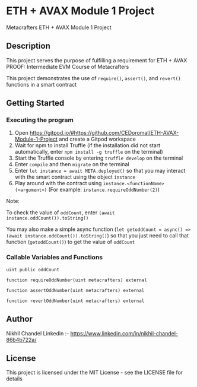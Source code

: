 # ETH + AVAX Module 1 Project

Metacrafters ETH + AVAX Module 1 Project

## Description

This project serves the purpose of fulfilling a requirement for ETH + AVAX PROOF: Intermediate EVM Course of Metacrafters

This project demonstrates the use of `require()`, `assert()`, and `revert()` functions in a smart contract

## Getting Started

### Executing the program

1. Open https://gitpod.io/#https://github.com/CEDoromal/ETH-AVAX-Module-1-Project and create a Gitpod workspace
2. Wait for npm to install Truffle (if the installation did not start automatically, enter `npm install -g truffle` on the terminal)
3. Start the Truffle console by entering `truffle develop` on the terminal
4. Enter `compile` and then `migrate` on the terminal
5. Enter `let instance = await META.deployed()` so that you may interact with the smart contract using the object `instance`
6. Play around with the contract using `instance.<functionName>(<argument>)` (For example: `instance.requireOddNumber(2)`)

Note: 

To check the value of `oddCount`, enter `(await instance.oddCount()).toString()`

You may also make a simple async function (`let getoddCount = async() => (await instance.oddCount()).toString()`) so that you just need to call that function (`getoddCount()`) to get the value of `oddCount`

### Callable Variables and Functions

`uint public oddCount`

`function requireOddNumber(uint metacrafters) external`

`function assertOddNumber(uint metacrafters) external`

`function revertOddNumber(uint metacrafters) external`

## Author

Nikhil Chandel
Linkedin :- https://www.linkedin.com/in/nikhil-chandel-86b4b722a/

## License

This project is licensed under the MIT License - see the LICENSE file for details
